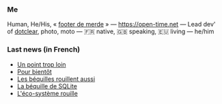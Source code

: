 ### Me

Human, He/His, « [footer de merde](https://open-time.net/post/2013/07/17/La-veritable-histoire-du-Footer-de-merde-) » — https://open-time.net — Lead dev' of [dotclear](https://git.dotclear.org/dev/dotclear), photo, moto — 🇫🇷 native, 🇬🇧 speaking, 🇪🇺 living — he/him

### Last news (in French)

<!-- BLOG-POST-LIST:START -->
- [Un point trop loin](https://open-time.net/post/2022/09/20/Un-point-trop-loin)
- [Pour bientôt](https://open-time.net/post/2022/09/19/Pour-bientot)
- [Les béquilles rouillent aussi](https://open-time.net/post/2022/09/18/Les-bequilles-rouillent-aussi)
- [La béquille de SQLite](https://open-time.net/post/2022/09/17/La-bequille-de-SQLite)
- [L&#39;éco-système rouille](https://open-time.net/post/2022/09/16/L-eco-systeme-rouille)
<!-- BLOG-POST-LIST:END -->
